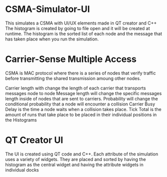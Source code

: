 # CSMA-Simulator-UI
This simulates a CSMA with UI/UX elements made in QT creator and C++
The histogram is created by going to file open and it will be created at runtime.
The histogram is the sorted list of each node and the message that has taken place when you run the simulation.

# Carrier-Sense Multiple Access
CSMA is MAC protocol where there is a series of nodes that verify traffic before transmitting the shared transmission amoung other nodes.

Carrier length with change the length of each carrier that transports messages node to node
Message length will change the specific messages length inside of nodes that are sent to carriers.
Probability will change the conditional probability that a node will encounter a collision
Carrier Busy Delay is the time a node waits when a collision takes place.
Tick Total is the amount of runs that take place to be placed in their individual positions in the Histograms

# QT Creator UI
The UI is created using QT code and C++. Each attribute of the simulation uses a variety of widgets.
They are placed and sorted by having the histogram as the central widget and having the attribute widgets in individual docks
